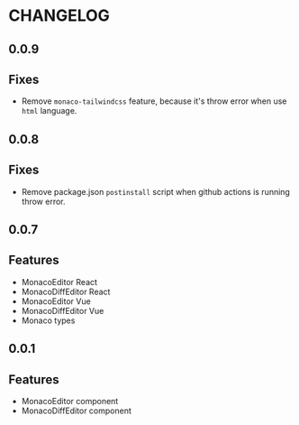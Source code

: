 # CHANGELOG

## 0.0.9

## Fixes

- Remove `monaco-tailwindcss` feature, because it's throw error when use `html` language.

## 0.0.8

## Fixes

- Remove package.json `postinstall` script when github actions is running throw error.

## 0.0.7

## Features

- MonacoEditor React
- MonacoDiffEditor React
- MonacoEditor Vue
- MonacoDiffEditor Vue
- Monaco types

## 0.0.1

## Features

- MonacoEditor component
- MonacoDiffEditor component